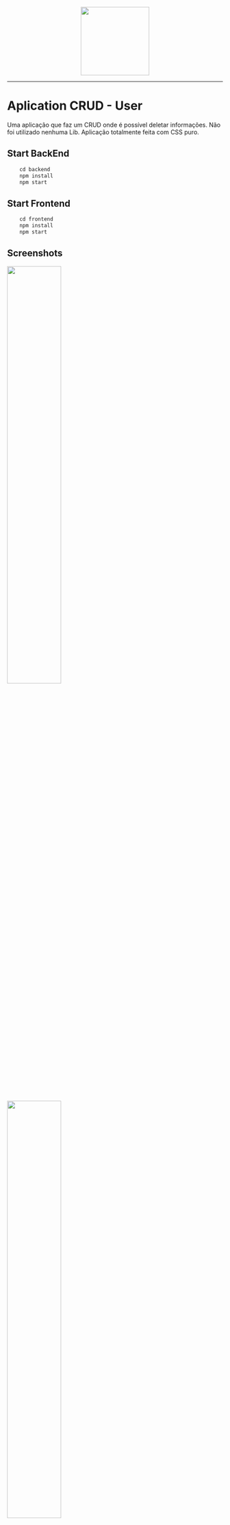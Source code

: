 

<p align="center">
  <a href="https://github.com/FoxGreedy">
    <img src="https://i.imgur.com/RadC5Gt.png" width="160">
  </a>
</p>

<hr />

# Aplication CRUD - User

Uma aplicação que faz um CRUD onde é possível deletar informações. Não foi utilizado nenhuma Lib. Aplicação totalmente feita com CSS puro.

## Start BackEnd

```Node.js
    cd backend
    npm install
    npm start
```

## Start Frontend

```Node.js
    cd frontend
    npm install
    npm start
```

## Screenshots

<div>
<img src="https://i.imgur.com/sPcwAEC.png" width="50%"  />
</div>
<div>
<img src="https://i.imgur.com/vnrnEya.png" width="50%"  />
</div>
